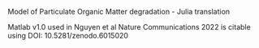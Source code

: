 Model of Particulate Organic Matter degradation - Julia translation

Matlab v1.0 used in Nguyen et al Nature Communications 2022 is citable using DOI: 10.5281/zenodo.6015020
